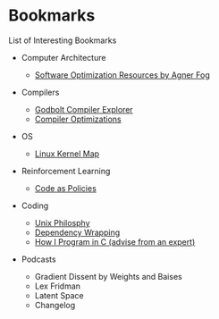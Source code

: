 # Bookmarks
List of Interesting Bookmarks

- Computer Architecture
	- [Software Optimization Resources by Agner Fog](https://www.agner.org/optimize/#manual_instr_tab)

- Compilers
	- [Godbolt Compiler Explorer](https://godbolt.org/)
	- [Compiler Optimizations](https://compileroptimizations.com/index.html)

- OS
	- [Linux Kernel Map](https://makelinux.github.io/kernel/map/)

- Reinforcement Learning
	- [Code as Policies](https://code-as-policies.github.io/)

- Coding
	- [Unix Philosphy](https://en.wikipedia.org/wiki/Unix_philosophy)
	- [Dependency Wrapping](https://levelup.gitconnected.com/why-you-should-often-wrap-your-dependencies-5fced2999616)
	- [How I Program in C (advise from an expert)](https://youtu.be/443UNeGrFoM?si=hYXrLLBno1O0vnXd)

- Podcasts
	- Gradient Dissent by Weights and Baises
	- Lex Fridman
	- Latent Space
	- Changelog
